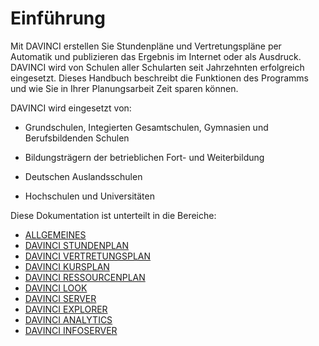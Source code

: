 # Einführung

Mit DAVINCI erstellen Sie Stundenpläne und Vertretungspläne per Automatik und publizieren das Ergebnis im Internet oder als Ausdruck. DAVINCI wird von Schulen aller Schularten seit Jahrzehnten erfolgreich eingesetzt. Dieses Handbuch beschreibt die Funktionen des Programms und wie Sie in Ihrer Planungsarbeit Zeit sparen können.

DAVINCI wird eingesetzt von:

* Grundschulen, Integierten Gesamtschulen, Gymnasien und Berufsbildenden Schulen

* Bildungsträgern der betrieblichen Fort- und Weiterbildung

* Deutschen Auslandsschulen

* Hochschulen und Universitäten

Diese Dokumentation ist unterteilt in die Bereiche:

* [ALLGEMEINES](https://doc.davinci6.stueber.de/index)
* [DAVINCI STUNDENPLAN](https://doc.davinci6.stueber.de/01.stundenplan/allgemeines)
* [DAVINCI VERTRETUNGSPLAN](https://doc.davinci6.stueber.de/02.vertretungsplan/allgemeines)
* [DAVINCI KURSPLAN](https://doc.davinci6.stueber.de/03.kursplan/allgemeines)
* [DAVINCI RESSOURCENPLAN](https://doc.davinci6.stueber.de/04.ressourcenplan/allgemeines)
* [DAVINCI LOOK](https://doc.davinci6.stueber.de/05.look/allgemeines)
* [DAVINCI SERVER](https://doc.davinci6.stueber.de/06.server/allgemeines)
* [DAVINCI EXPLORER](https://doc.davinci6.stueber.de/07.explorer/allgemeines)
* [DAVINCI ANALYTICS](https://doc.davinci6.stueber.de/08.analytics/allgemeines)
* [DAVINCI INFOSERVER](https://doc.davinci6.stueber.de/09.infoserver/allgemeines)

